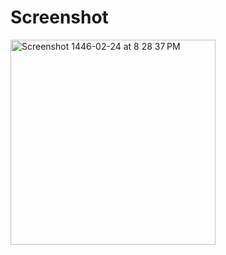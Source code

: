 
<h1>Screenshot</h1>

<img width="328" alt="Screenshot 1446-02-24 at 8 28 37 PM" src="https://github.com/user-attachments/assets/006cb25e-8c3b-44f2-a3ea-dbdcf8b67a4b">
